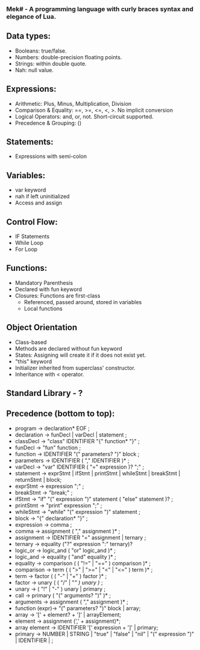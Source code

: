 ### Mek# - A programming language with curly braces syntax and elegance of Lua.

## Data types:
- Booleans: true/false.
- Numbers: double-precision floating points.
- Strings: within double quote.
- Nah: null value.

## Expressions:
- Arithmetic: Plus, Minus, Multiplication, Division
- Comparison & Equality: ==, >=, <=, <, >. No implicit conversion
- Logical Operators: and, or, not. Short-circuit supported.
- Precedence & Grouping: ()


## Statements:
- Expressions with semi-colon

## Variables:
- var keyword
- nah if left uninitialized
- Access and assign

## Control Flow:
- IF Statements
- While Loop
- For Loop

## Functions:
- Mandatory Parenthesis
- Declared with fun keyword 
- Closures: Functions are first-class
  + Referenced, passed around, stored in variables 
  + Local functions

## Object Orientation
- Class-based
- Methods are declared without fun keyword
- States: Assigning will create it if it does not exist yet.
- "this" keyword
- Initializer inherited from superclass' constructor.
- Inheritance with < operator.

## Standard Library - ?

## Precedence (bottom to top):
- program        → declaration* EOF ;
- declaration    → funDecl | varDecl | statement ;
- classDecl      → "class" IDENTIFIER "{" function* "}" ;
- funDecl        → "fun" function ;
- function       → IDENTIFIER "(" parameters? ")" block ;
- parameters     → IDENTIFIER ( "," IDENTIFIER )* ;
- varDecl        → "var" IDENTIFIER ( "=" expression )? ";" ;
- statement      → exprStmt | ifStmt | printStmt | whileStmt | breakStmt | returnStmt | block;
- exprStmt       → expression ";" ;
- breakStmt      → "break;" ;
- ifStmt         → "if" "(" expression ")" statement ( "else" statement )? ;
- printStmt      → "print" expression ";" ;
- whileStmt      → "while" "(" expression ")" statement ;
- block          → "{" declaration* "}" ;
- expression     → comma ;
- comma          → assignment ( "," assignment )* ;
- assignment     → IDENTIFIER "=" assignment | ternary ;
- ternary        → equality ("?" expression ":" ternary)?
- logic_or       → logic_and ( "or" logic_and )* ;
- logic_and      → equality ( "and" equality )* ;
- equality       → comparison ( ( "!=" | "==" ) comparison )* ;
- comparison     → term ( ( ">" | ">=" | "<" | "<=" ) term )* ;
- term           → factor ( ( "-" | "+" ) factor )* ;
- factor         → unary ( ( "/" | "*" ) unary )* ;
- unary          → ( "!" | "-" ) unary | primary ;
- call           → primary ( "(" arguments? ")" )* ;
- arguments      → assignment ( "," assignment )* ;
- function (expr)→ "(" parameters? ")" block | array;
- array          → '[' + element? + ']' | arrayElement;
- element        → assignment (',' + assignment)*;
- array element  → IDENTIFIER '[' expression + ']' | primary;
- primary        → NUMBER | STRING | "true" | "false" | "nil" | "(" expression ")" | IDENTIFIER | ;
